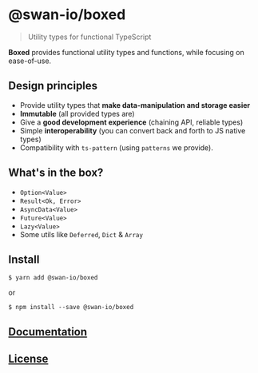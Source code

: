 # @swan-io/boxed

> Utility types for functional TypeScript

**Boxed** provides functional utility types and functions, while focusing on ease-of-use.

## Design principles

- Provide utility types that **make data-manipulation and storage easier**
- **Immutable** (all provided types are)
- Give a **good development experience** (chaining API, reliable types)
- Simple **interoperability** (you can convert back and forth to JS native types)
- Compatibility with `ts-pattern` (using `patterns` we provide).

## What's in the box?

- `Option<Value>`
- `Result<Ok, Error>`
- `AsyncData<Value>`
- `Future<Value>`
- `Lazy<Value>`
- Some utils like `Deferred`, `Dict` & `Array`

## Install

```console
$ yarn add @swan-io/boxed
```

or

```console
$ npm install --save @swan-io/boxed
```

## [Documentation](https://bloodyowl.github.io/boxed)

## [License](./MIT-LICENSE)
